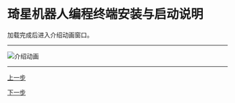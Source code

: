 # 琦星机器人编程终端安装与启动说明
 加载完成后进入介绍动画窗口。

---
![介绍动画](src\介绍动画.png)

---
[上一步](D:\用户说明文档\琦星机器人编程终端安装与启动说明\instruction-7.html)

[下一步](D:\用户说明文档\琦星机器人编程终端安装与启动说明\instruction-9.html)